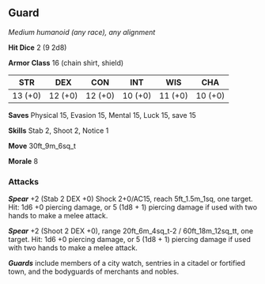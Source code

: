 ## Guard

*Medium humanoid (any race), any alignment*

**Hit Dice** 2 (9 2d8)

**Armor Class** 16 (chain shirt, shield)

| STR     | DEX     | CON     | INT     | WIS     | CHA     |
|---------|---------|---------|---------|---------|---------|
| 13 (+0) | 12 (+0) | 12 (+0) | 10 (+0) | 11 (+0) | 10 (+0) |

**Saves** Physical 15, Evasion 15, Mental 15, Luck 15, save 15

**Skills** Stab 2, Shoot 2, Notice 1

**Move** 30ft\_9m\_6sq\_t

**Morale** 8

### Attacks

***Spear*** +2 (Stab 2 DEX +0) Shock 2+0/AC15, reach 5ft\_1.5m\_1sq, one target. Hit: 1d6 +0 piercing damage, or 5 (1d8 + 1) piercing damage if used with two hands to make a melee attack.

***Spear*** +2 (Shoot 2 DEX +0), range 20ft\_6m\_4sq\_t-2 / 60ft\_18m\_12sq\_tt, one target. Hit: 1d6 +0 piercing damage, or 5 (1d8 + 1) piercing damage if used with two hands to make a melee attack.

***Guards*** include members of a city watch, sentries in a citadel or fortified town, and the bodyguards of merchants and nobles.


